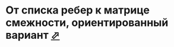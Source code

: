 # От списка ребер к матрице смежности, ориентированный вариант [⬀](http://informatics.mccme.ru/mod/statements/view3.php?chapterid=467)
